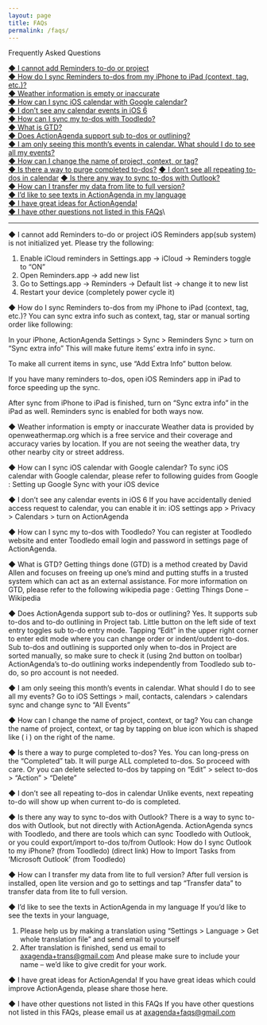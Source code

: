 ```yaml
---
layout: page
title: FAQs
permalink: /faqs/
---
```


Frequently Asked Questions

[◆ I cannot add Reminders to-do or project](#a1)\
[◆ How do I sync Reminders to-dos from my iPhone to iPad (context, tag, etc.)?](#a2)\
[◆ Weather information is empty or inaccurate](#a3)\
[◆ How can I sync iOS calendar with Google calendar?](#a4)\
[◆ I don’t see any calendar events in iOS 6](#a5)\
[◆ How can I sync my to-dos with Toodledo?](#a6)\
[◆ What is GTD?](#a7)\
[◆ Does ActionAgenda support sub to-dos or outlining?](#a8)\
[◆ I am only seeing this month’s events in calendar. What should I do to see all my events?](#a9)\
[◆ How can I change the name of project, context, or tag?](#a10)\
[◆ Is there a way to purge completed to-dos?](#a11)
[◆ I don’t see all repeating to-dos in calendar](#a12)
[◆ Is there any way to sync to-dos with Outlook?](#a13)\
[◆ How can I transfer my data from lite to full version?](#a14)\
[◆ I’d like to see texts in ActionAgenda in my language](#a15)\
[◆ I have great ideas for ActionAgenda!](#a16)\
[◆ I have other questions not listed in this FAQs](#a16)\

-------

<a name="a1"></a>◆ I cannot add Reminders to-do or project
iOS Reminders app(sub system) is not initialized yet. Please try the following:

1. Enable iCloud reminders in Settings.app -> iCloud -> Reminders toggle to “ON”
2. Open Reminders.app -> add new list
3. Go to Settings.app -> Reminders -> Default list -> change it to new list
4. Restart your device (completely power cycle it)

<a name="a2"></a>◆ How do I sync Reminders to-dos from my iPhone to iPad (context, tag, etc.)?
You can sync extra info such as context, tag, star or manual sorting order like following:

In your iPhone, ActionAgenda Settings > Sync > Reminders Sync > turn on “Sync extra info”
This will make future items’ extra info in sync.

To make all current items in sync, use “Add Extra Info” button below.

If you have many reminders to-dos, open iOS Reminders app in iPad to force speeding up the sync.

After sync from iPhone to iPad is finished, turn on “Sync extra info” in the iPad as well. Reminders sync is enabled for both ways now.

<a name="a3"></a>◆ Weather information is empty or inaccurate
Weather data is provided by openweathermap.org which is a free service and their coverage and accuracy varies by location.
If you are not seeing the weather data, try other nearby city or street address.

<a name="a4"></a>◆ How can I sync iOS calendar with Google calendar?
To sync iOS calendar with Google calendar, please refer to following guides from Google :
Setting up Google Sync with your iOS device

<a name="a5"></a>◆ I don’t see any calendar events in iOS 6
If you have accidentally denied access request to calendar, you can enable it in:
iOS settings app > Privacy > Calendars > turn on ActionAgenda

<a name="a6"></a>◆ How can I sync my to-dos with Toodledo?
You can register at Toodledo website and enter Toodledo email login and password in settings page of ActionAgenda.

<a name="a7"></a>◆ What is GTD?
Getting things done (GTD) is a method created by David Allen and focuses on freeing up one’s mind and putting stuffs in a trusted system which can act as an external assistance.
For more information on GTD, please refer to the following wikipedia page :
Getting Things Done – Wikipedia

<a name="a8"></a>◆ Does ActionAgenda support sub to-dos or outlining?
Yes. It supports sub to-dos and to-do outlining in Project tab.
Little button on the left side of text entry toggles sub to-do entry mode.
Tapping “Edit” in the upper right corner to enter edit mode where you can change order or indent/outdent to-dos.
Sub to-dos and outlining is supported only when to-dos in Project are sorted manually, so make sure to check it (using 2nd button on toolbar)
ActionAgenda’s to-do outlining works independently from Toodledo sub to-do, so pro account is not needed.

<a name="a9"></a>◆ I am only seeing this month’s events in calendar. What should I do to see all my events?
Go to iOS Settings > mail, contacts, calendars > calendars sync
and change sync to “All Events”

<a name="a10"></a>◆ How can I change the name of project, context, or tag?
You can change the name of project, context, or tag by tapping on blue icon which is shaped like ( i ) on the right of the name.

<a name="a11"></a>◆ Is there a way to purge completed to-dos?
Yes. You can long-press on the “Completed” tab. It will purge ALL completed to-dos. So proceed with care.
Or you can delete selected to-dos by tapping on “Edit” > select to-dos > “Action” > “Delete”

<a name="a12"></a>◆ I don’t see all repeating to-dos in calendar
Unlike events, next repeating to-do will show up when current to-do is completed.

<a name="a13"></a>◆ Is there any way to sync to-dos with Outlook?
There is a way to sync to-dos with Outlook, but not directly with ActionAgenda.
ActionAgenda syncs with Toodledo, and there are tools which can sync Toodledo with Outlook,
or you could export/import to-dos to/from Outlook:
How do I sync Outlook to my iPhone? (from Toodledo) (direct link)
How to Import Tasks from ‘Microsoft Outlook’ (from Toodledo)

<a name="a14"></a>◆ How can I transfer my data from lite to full version?
After full version is installed, open lite version and go to settings and tap “Transfer data” to transfer data from lite to full version.

<a name="a15"></a>◆ I’d like to see the texts in ActionAgenda in my language
If you’d like to see the texts in your language,
1. Please help us by making a translation using “Settings > Language > Get whole translation file” and send email to yourself
2. After translation is finished, send us email to axagenda+trans@gmail.com
And please make sure to include your name – we’d like to give credit for your work.

<a name="a16"></a>◆ I have great ideas for ActionAgenda!
If you have great ideas which could improve ActionAgenda, please share those here.

<a name="a17"></a>◆ I have other questions not listed in this FAQs
If you have other questions not listed in this FAQs, please email us at axagenda+faqs@gmail.com
